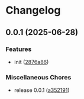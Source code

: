 # Changelog

## 0.0.1 (2025-06-28)


### Features

* init ([2876a86](https://github.com/red-dubrava/emitter/commit/2876a8663e966f8925c354e8160b5deb1bc0214e))


### Miscellaneous Chores

* release 0.0.1 ([a352191](https://github.com/red-dubrava/emitter/commit/a3521910ff580ed81b4d8ae6b6d93088081a7a57))
